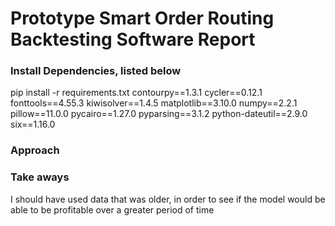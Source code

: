 # Prototype Smart Order Routing Backtesting Software Report



### Install Dependencies, listed below 
pip install -r requirements.txt
contourpy==1.3.1
cycler==0.12.1
fonttools==4.55.3
kiwisolver==1.4.5
matplotlib==3.10.0
numpy==2.2.1
pillow==11.0.0
pycairo==1.27.0
pyparsing==3.1.2
python-dateutil==2.9.0
six==1.16.0



### Approach 


### Take aways 

I should have used data that was older, in order 
to see if the model would be able to be profitable over a greater period of time 

